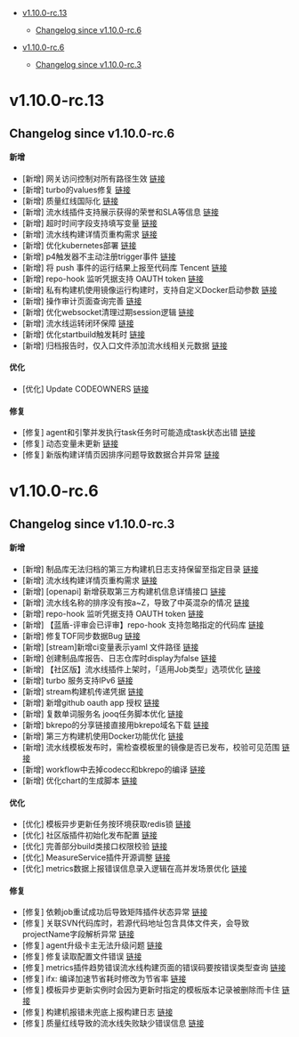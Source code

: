 <!-- BEGIN MUNGE: GENERATED_TOC -->
- [v1.10.0-rc.13](#v1100-rc13)
   - [Changelog since v1.10.0-rc.6](#changelog-since-v1100-rc6)

- [v1.10.0-rc.6](#v1100-rc6)
   - [Changelog since v1.10.0-rc.3](#changelog-since-v1100-rc3)

<!-- END MUNGE: GENERATED_TOC -->



<!-- NEW RELEASE NOTES ENTRY -->
# v1.10.0-rc.13
## Changelog since v1.10.0-rc.6
#### 新增
- \[新增\] 网关访问控制对所有路径生效 [链接](http://github.com/TencentBlueKing/bk-ci/issues/8626)
- \[新增\] turbo的values修复 [链接](http://github.com/TencentBlueKing/bk-ci/issues/8628)
- \[新增\] 质量红线国际化 [链接](http://github.com/TencentBlueKing/bk-ci/issues/8476)
- \[新增\] 流水线插件支持展示获得的荣誉和SLA等信息 [链接](http://github.com/TencentBlueKing/bk-ci/issues/8114)
- \[新增\] 超时时间字段支持填写变量 [链接](http://github.com/TencentBlueKing/bk-ci/issues/7954)
- \[新增\] 流水线构建详情页重构需求 [链接](http://github.com/TencentBlueKing/bk-ci/issues/7983)
- \[新增\] 优化kubernetes部署 [链接](http://github.com/TencentBlueKing/bk-ci/issues/8546)
- \[新增\] p4触发器不主动注册trigger事件 [链接](http://github.com/TencentBlueKing/bk-ci/issues/8556)
- \[新增\] 将 push 事件的运行结果上报至代码库 Tencent [链接](http://github.com/TencentBlueKing/bk-ci/issues/7901)
- \[新增\] repo-hook 监听凭据支持 OAUTH token [链接](http://github.com/TencentBlueKing/bk-ci/issues/8216)
- \[新增\] 私有构建机使用镜像运行构建时，支持自定义Docker启动参数 [链接](http://github.com/TencentBlueKing/bk-ci/issues/8461)
- \[新增\] 操作审计页面查询完善 [链接](http://github.com/TencentBlueKing/bk-ci/issues/4692)
- \[新增\] 优化websocket清理过期session逻辑 [链接](http://github.com/TencentBlueKing/bk-ci/issues/8543)
- \[新增\] 流水线运转闭环保障 [链接](http://github.com/TencentBlueKing/bk-ci/issues/5110)
- \[新增\] 优化startbuild触发耗时 [链接](http://github.com/TencentBlueKing/bk-ci/issues/8531)
- \[新增\] 归档报告时，仅入口文件添加流水线相关元数据 [链接](http://github.com/TencentBlueKing/bk-ci/issues/8459)

#### 优化
- \[优化\] Update CODEOWNERS [链接](http://github.com/TencentBlueKing/bk-ci/issues/6604)

#### 修复
- \[修复\] agent和引擎并发执行task任务时可能造成task状态出错 [链接](http://github.com/TencentBlueKing/bk-ci/issues/8465)
- \[修复\] 动态变量未更新 [链接](http://github.com/TencentBlueKing/bk-ci/issues/8585)
- \[修复\] 新版构建详情页因排序问题导致数据合并异常 [链接](http://github.com/TencentBlueKing/bk-ci/issues/8558)
# v1.10.0-rc.6
## Changelog since v1.10.0-rc.3
#### 新增
- \[新增\] 制品库无法归档的第三方构建机日志支持保留至指定目录 [链接](http://github.com/TencentBlueKing/bk-ci/issues/8391)
- \[新增\] 流水线构建详情页重构需求 [链接](http://github.com/TencentBlueKing/bk-ci/issues/7983)
- \[新增\] [openapi] 新增获取第三方构建机信息详情接口 [链接](http://github.com/TencentBlueKing/bk-ci/issues/8431)
- \[新增\] 流水线名称的排序没有按a~Z，导致了中英混杂的情况 [链接](http://github.com/TencentBlueKing/bk-ci/issues/8508)
- \[新增\] repo-hook 监听凭据支持 OAUTH token [链接](http://github.com/TencentBlueKing/bk-ci/issues/8216)
- \[新增\] 【蓝盾-评审会已评审】repo-hook 支持忽略指定的代码库 [链接](http://github.com/TencentBlueKing/bk-ci/issues/8435)
- \[新增\] 修复TOF同步数据Bug [链接](http://github.com/TencentBlueKing/bk-ci/issues/8516)
- \[新增\] [stream]新增ci变量表示yaml 文件路径 [链接](http://github.com/TencentBlueKing/bk-ci/issues/8482)
- \[新增\] 创建制品库报告、日志仓库时display为false [链接](http://github.com/TencentBlueKing/bk-ci/issues/8495)
- \[新增\] 【社区版】流水线插件上架时，「适用Job类型」选项优化 [链接](http://github.com/TencentBlueKing/bk-ci/issues/8283)
- \[新增\] turbo 服务支持IPv6 [链接](http://github.com/TencentBlueKing/bk-ci/issues/8488)
- \[新增\] stream构建机传递凭据 [链接](http://github.com/TencentBlueKing/bk-ci/issues/8466)
- \[新增\] 新增github oauth app 授权 [链接](http://github.com/TencentBlueKing/bk-ci/issues/8486)
- \[新增\] 复数单词服务名 jooq任务脚本优化 [链接](http://github.com/TencentBlueKing/bk-ci/issues/8464)
- \[新增\] bkrepo的分享链接直接用bkrepo域名下载 [链接](http://github.com/TencentBlueKing/bk-ci/issues/8467)
- \[新增\] 第三方构建机使用Docker功能优化 [链接](http://github.com/TencentBlueKing/bk-ci/issues/8382)
- \[新增\] 流水线模板发布时，需检查模板里的镜像是否已发布，校验可见范围 [链接](http://github.com/TencentBlueKing/bk-ci/issues/2049)
- \[新增\] workflow中去掉codecc和bkrepo的编译 [链接](http://github.com/TencentBlueKing/bk-ci/issues/8439)
- \[新增\] 优化chart的生成脚本 [链接](http://github.com/TencentBlueKing/bk-ci/issues/8445)

#### 优化
- \[优化\] 模板异步更新任务按环境获取redis锁 [链接](http://github.com/TencentBlueKing/bk-ci/issues/8536)
- \[优化\] 社区版插件初始化发布配置 [链接](http://github.com/TencentBlueKing/bk-ci/issues/8454)
- \[优化\] 完善部分build类接口权限校验 [链接](http://github.com/TencentBlueKing/bk-ci/issues/8256)
- \[优化\] MeasureService插件开源调整 [链接](http://github.com/TencentBlueKing/bk-ci/issues/8287)
- \[优化\] metrics数据上报错误信息录入逻辑在高并发场景优化 [链接](http://github.com/TencentBlueKing/bk-ci/issues/8078)

#### 修复
- \[修复\] 依赖job重试成功后导致矩阵插件状态异常 [链接](http://github.com/TencentBlueKing/bk-ci/issues/8523)
- \[修复\] 关联SVN代码库时，若源代码地址包含具体文件夹，会导致projectName字段解析异常 [链接](http://github.com/TencentBlueKing/bk-ci/issues/8503)
- \[修复\] agent升级卡主无法升级问题 [链接](http://github.com/TencentBlueKing/bk-ci/issues/8480)
- \[修复\] 修复读取配置文件错误 [链接](http://github.com/TencentBlueKing/bk-ci/issues/8477)
- \[修复\] metrics插件趋势错误流水线构建页面的错误码要按错误类型查询 [链接](http://github.com/TencentBlueKing/bk-ci/issues/8103)
- \[修复\] ifx: 编译加速节省耗时修改为节省率 [链接](http://github.com/TencentBlueKing/bk-ci/issues/8447)
- \[修复\] 模板异步更新实例时会因为更新时指定的模板版本记录被删除而卡住 [链接](http://github.com/TencentBlueKing/bk-ci/issues/8403)
- \[修复\] 构建机报错未兜底上报构建日志 [链接](http://github.com/TencentBlueKing/bk-ci/issues/8373)
- \[修复\] 质量红线导致的流水线失败缺少错误信息 [链接](http://github.com/TencentBlueKing/bk-ci/issues/7205)
